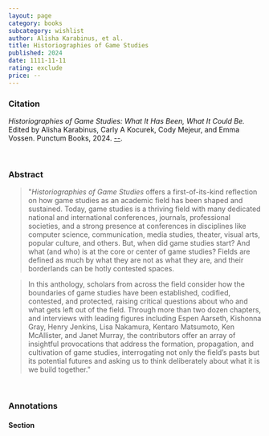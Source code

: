 ```yaml
---
layout: page
category: books
subcategory: wishlist
author: Alisha Karabinus, et al.
title: Historiographies of Game Studies
published: 2024
date: 1111-11-11
rating: exclude
price: --
---
```


### Citation

*Historiographies of Game Studies: What It Has Been, What It Could Be.* Edited by Alisha Karabinus, Carly A Kocurek, Cody Mejeur, and Emma Vossen. Punctum Books, 2024. [--](https://punctumbooks.com/titles/historiographies-of-game-studies/).

<br>

### Abstract

> "*Historiographies of Game Studies* offers a first-of-its-kind reflection on how game studies as an academic field has been shaped and sustained. Today, game studies is a thriving field with many dedicated national and international conferences, journals, professional societies, and a strong presence at conferences in disciplines like computer science, communication, media studies, theater, visual arts, popular culture, and others. But, when did game studies start? And what (and who) is at the core or center of game studies? Fields are defined as much by what they are not as what they are, and their borderlands can be hotly contested spaces.

> In this anthology, scholars from across the field consider how the boundaries of game studies have been established, codified, contested, and protected, raising critical questions about who and what gets left out of the field. Through more than two dozen chapters, and interviews with leading figures including Espen Aarseth, Kishonna Gray, Henry Jenkins, Lisa Nakamura, Kentaro Matsumoto, Ken McAllister, and Janet Murray, the contributors offer an array of insightful provocations that address the formation, propagation, and cultivation of game studies, interrogating not only the field’s pasts but its potential futures and asking us to think deliberately about what it is we build together."

<br>

### Annotations

#### Section

<br>
